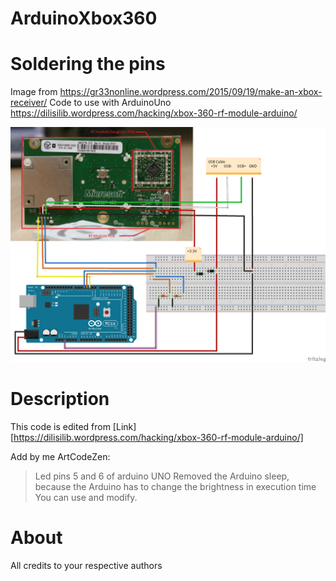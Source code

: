 # ArduinoXbox360

# Soldering the pins
Image from <https://gr33nonline.wordpress.com/2015/09/19/make-an-xbox-receiver/>
Code to use with ArduinoUno <https://dilisilib.wordpress.com/hacking/xbox-360-rf-module-arduino/>

![ImageXboxRF](xbox-360-rf-board-and-arduino-mega.png)

# Description
This code is edited from [Link][https://dilisilib.wordpress.com/hacking/xbox-360-rf-module-arduino/]

Add by me ArtCodeZen:
> Led pins 5 and 6 of arduino UNO
> Removed the Arduino sleep, because the Arduino has to change the brightness in execution time
You can use and modify.


# About 

All credits to your respective authors






